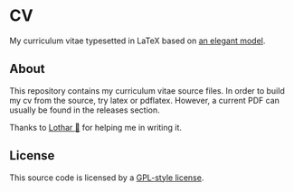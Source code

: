 CV
========================
My curriculum vitae typesetted in LaTeX based on [an elegant model](https://github.com/xdanaux/moderncv).  

About
------------------------
This repository contains my curriculum vitae source files. In order to build my cv from the source, try latex or pdflatex. However, a current PDF can usually be found in the releases section.  

Thanks to [Lothar :green_heart:](https://github.com/Lothar94) for helping me in writing it.

License
------------------------
This source code is licensed by a [GPL-style license](LICENSE).  
